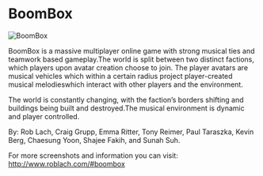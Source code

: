 
# BoomBox


![BoomBox](https://i.imgur.com/p9fwJ6d.png)

BoomBox is a massive multiplayer online game with strong musical ties and teamwork based gameplay.The world is split between two distinct factions, which players upon avatar creation choose to join. The
player avatars are musical vehicles which within a certain radius project player-created musical melodieswhich interact with other players and the environment.

The world is constantly changing, with the faction’s borders shifting and buildings being built and
destroyed.The musical environment is dynamic and player controlled.


By: Rob Lach, Craig Grupp, Emma Ritter, Tony Reimer, Paul Taraszka, Kevin Berg, Chaesung Yoon, Shajee Fakih, and Sunah Suh.


For more screenshots and information you can visit: http://www.roblach.com/#boombox
